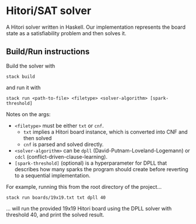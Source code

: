 # Hitori/SAT solver

A Hitori solver written in Haskell. Our implementation represents the board state as a satisfiability problem and then solves it.

## Build/Run instructions

Build the solver with

```
stack build
```

and run it with

```
stack run <path-to-file> <filetype> <solver-algorithm> [spark-threshold]
```

Notes on the args:

- `<filetype>` must be either `txt` or `cnf`.
  - `txt` implies a Hitori board instance, which is converted into CNF and then solved
  - `cnf` is parsed and solved directly.
- `<solver-algorithm>` can be `dpll` (David-Putnam-Loveland-Logemann) or `cdcl` (conflict-driven-clause-learning).
- `[spark-threshold]` (optional) is a hyperparameter for DPLL that describes how many sparks the program should create before reverting to a sequential implementation.

For example, running this from the root directory of the project...

```
stack run boards/19x19.txt txt dpll 40
```

... will run the provided 19x19 Hitori board using the DPLL solver with threshold 40, and print the solved result.
